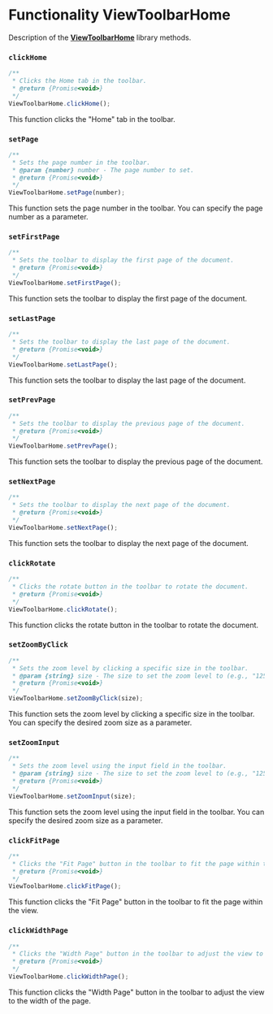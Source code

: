 # Functionality ViewToolbarHome

Description of the [**ViewToolbarHome**](/puppeteer/module/viewtoolbar/viewtoolbarhome/README.md) library methods.

### `clickHome`

```javascript
/**
 * Clicks the Home tab in the toolbar.
 * @return {Promise<void>}
 */
ViewToolbarHome.clickHome();
```

This function clicks the "Home" tab in the toolbar.

### `setPage`

```javascript
/**
 * Sets the page number in the toolbar.
 * @param {number} number - The page number to set.
 * @return {Promise<void>}
 */
ViewToolbarHome.setPage(number);
```

This function sets the page number in the toolbar. You can specify the page number as a parameter.

### `setFirstPage`

```javascript
/**
 * Sets the toolbar to display the first page of the document.
 * @return {Promise<void>}
 */
ViewToolbarHome.setFirstPage();
```

This function sets the toolbar to display the first page of the document.

### `setLastPage`

```javascript
/**
 * Sets the toolbar to display the last page of the document.
 * @return {Promise<void>}
 */
ViewToolbarHome.setLastPage();
```

This function sets the toolbar to display the last page of the document.

### `setPrevPage`

```javascript
/**
 * Sets the toolbar to display the previous page of the document.
 * @return {Promise<void>}
 */
ViewToolbarHome.setPrevPage();
```

This function sets the toolbar to display the previous page of the document.

### `setNextPage`

```javascript
/**
 * Sets the toolbar to display the next page of the document.
 * @return {Promise<void>}
 */
ViewToolbarHome.setNextPage();
```

This function sets the toolbar to display the next page of the document.

### `clickRotate`

```javascript
/**
 * Clicks the rotate button in the toolbar to rotate the document.
 * @return {Promise<void>}
 */
ViewToolbarHome.clickRotate();
```

This function clicks the rotate button in the toolbar to rotate the document.

### `setZoomByClick`

```javascript
/**
 * Sets the zoom level by clicking a specific size in the toolbar.
 * @param {string} size - The size to set the zoom level to (e.g., "125%").
 * @return {Promise<void>}
 */
ViewToolbarHome.setZoomByClick(size);
```

This function sets the zoom level by clicking a specific size in the toolbar. You can specify the desired zoom size as a parameter.

### `setZoomInput`

```javascript
/**
 * Sets the zoom level using the input field in the toolbar.
 * @param {string} size - The size to set the zoom level to (e.g., "125%").
 * @return {Promise<void>}
 */
ViewToolbarHome.setZoomInput(size);
```

This function sets the zoom level using the input field in the toolbar. You can specify the desired zoom size as a parameter.

### `clickFitPage`

```javascript
/**
 * Clicks the "Fit Page" button in the toolbar to fit the page within the view.
 * @return {Promise<void>}
 */
ViewToolbarHome.clickFitPage();
```

This function clicks the "Fit Page" button in the toolbar to fit the page within the view.

### `clickWidthPage`

```javascript
/**
 * Clicks the "Width Page" button in the toolbar to adjust the view to the width of the page.
 * @return {Promise<void>}
 */
ViewToolbarHome.clickWidthPage();
```

This function clicks the "Width Page" button in the toolbar to adjust the view to the width of the page.
